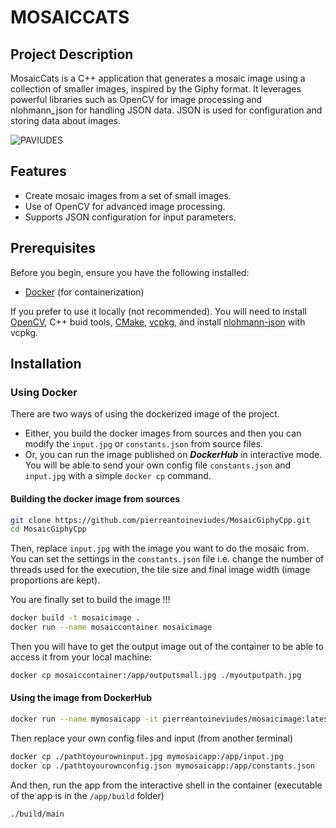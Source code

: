 # MOSAICCATS

## Project Description

MosaicCats is a C++ application that generates a mosaic image using a collection of smaller images, inspired by the Giphy format. It leverages powerful libraries such as OpenCV for image processing and nlohmann_json for handling JSON data. JSON is used for configuration and storing data about images.

![PAVIUDES](outputpaviudes.jpg)

## Features

- Create mosaic images from a set of small images.
- Use of OpenCV for advanced image processing.
- Supports JSON configuration for input parameters.

## Prerequisites

Before you begin, ensure you have the following installed:

- [Docker](https://www.docker.com/get-started) (for containerization)

If you prefer to use it locally (not recommended). You will need to install [OpenCV](https://opencv.org/), C++ buid tools, [CMake](https://cmake.org/), [vcpkg](https://vcpkg.io/en/), and install [nlohmann-json](https://github.com/nlohmann/json) with vcpkg.

## Installation

### Using Docker

There are two ways of using the dockerized image of the project.

- Either, you build the docker images from sources and then you can modify the `input.jpg` or `constants.json` from source files.
- Or, you can run the image published on ***DockerHub*** in interactive mode. You will be able to send your own config file `constants.json` and `input.jpg` with a simple `docker cp` command.

#### Building the docker image from sources

```bash
git clone https://github.com/pierreantoineviudes/MosaicGiphyCpp.git
cd MosaicGiphyCpp
```

Then, replace `input.jpg` with the image you want to do the mosaic from.
You can set the settings in the `constants.json` file i.e. change the number of threads used for the execution, the tile size and final image width (image proportions are kept).

You are finally set to build the image !!!

```bash
docker build -t mosaicimage .
docker run --name mosaiccontainer mosaicimage
```

Then you will have to get the output image out of the container to be able to access it from your local machine:

```bash
docker cp mosaiccontainer:/app/outputsmall.jpg ./myoutputpath.jpg
```

#### Using the image from DockerHub

```bash
docker run --name mymosaicapp -it pierreantoineviudes/mosaicimage:latest /bin/bash
```

Then replace your own config files and input (from another terminal)

```bash
docker cp ./pathtoyourowninput.jpg mymosaicapp:/app/input.jpg
docker cp ./pathtoyourownconfig.json mymosaicapp:/app/constants.json
```

And then, run the app from the interactive shell in the container (executable of the app is in the `/app/build` folder)

```bash
./build/main
```
